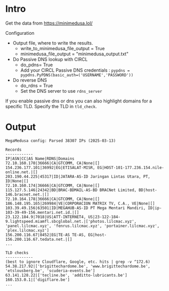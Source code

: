 # Intro

Get the data from https://minimedusa.lol/

Configuration
* Output file, where to write the results.
  * write_to_minimedusa_file_output = True
  * minimedusa_file_output = "minimedusa_output.txt"
* Do Passive DNS lookup with CIRCL
  * do_pdns= True
  * Add your CIRCL Passive DNS credentials : `pypdns = pypdns.PyPDNS(basic_auth=('USERNAME','PASSWORD'))`
* Do reverse DNS
  * do_rdns = True
  * Set the DNS server to use `rdns_server`

If you enable passive dns or dns you can also highlight domains for a specific TLD. Specify the TLD in `tld_check`.

# Output

```
MegaMedusa config: Parsed 38307 IPs (2025-03-13)

Records
------------
IP|ASN|CC|AS Name|RDNS|Domains
72.10.160.170|36666|CA|GTCOMM, CA|None|[]
154.236.177.101|36992|EG|ETISALAT-MISR, EG|HOST-101-177.236.154.nile-online.net.|[]
203.190.44.225|45317|ID|JATARA-AS-ID Jaringan Lintas Utara, PT, ID|None|[]
72.10.160.174|36666|CA|GTCOMM, CA|None|[]
115.127.5.146|24342|BD|BRAC-BDMAIL-AS-BD BRACNet Limited, BD|host-146.bracnet.net.|[]
72.10.164.178|36666|CA|GTCOMM, CA|None|[]
186.148.195.165|269984|VE|CORPORACION MATRIX TV, C.A., VE|None|[]
103.39.49.156|63501|ID|MEGAHUB-AS-ID PT Mega Mentari Mandiri, ID|ip-103-39-49-156.mentari.net.id.|[]
23.122.184.9|7018|US|ATT-INTERNET4, US|23-122-184-9.lightspeed.miamfl.sbcglobal.net.|['photos.lilcmac.xyz', 'panel.lilcmac.xyz', 'fenrus.lilcmac.xyz', 'portainer.lilcmac.xyz', 'plex.lilcmac.xyz']
156.200.116.67|8452|EG|TE-AS TE-AS, EG|host-156.200.116.67.tedata.net.|[]
...

TLD checks
------------
(best to ignore Cloudflare, Google, etc. hits | grep -v ^172.6)
54.38.217.92|['brigittechardome.be', 'www.brigittechardome.be', 'etslousberg.be', 'scuderia-events.be']
63.141.128.22|['tecline.be', 'additto-lubricants.be']
160.153.0.1|['digiflare.be']
...
```